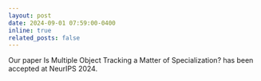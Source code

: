 ```yaml
---
layout: post
date: 2024-09-01 07:59:00-0400
inline: true
related_posts: false
---
```


Our paper Is Multiple Object Tracking a Matter of Specialization? has been accepted at NeurIPS 2024.
